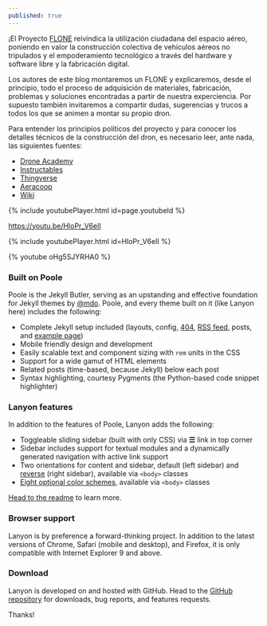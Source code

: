 ```yaml
---
published: true
---
```

¡El Proyecto [FLONE](http://flone.cc/) reivindica la utilización ciudadana del espacio aéreo, poniendo en valor la construcción colectiva de vehículos aéreos no tripulados y el empoderamiento tecnológico a través del hardware y software libre y la fabricación digital. 

Los autores de este blog montaremos un FLONE y explicaremos, desde el principio, todo el proceso de adquisición de materiales, fabricación, problemas y soluciones encontradas a partir de nuestra experciencia. Por supuesto también invitaremos a compartir dudas, sugerencias y trucos a todos los que se animen a montar su propio dron.

Para entender los principios políticos del proyecto y para conocer los detalles técnicos de la construcción del dron, es necesario leer, ante nada, las siguientes fuentes:

- [Drone Academy](http://dronehackademy.net/es/es-flone/)
- [Instructables](http://www.instructables.com/id/Flone-30/)
- [Thingverse](http://www.thingiverse.com/thing:113497)
- [Aeracoop](http://flone.aeracoop.net/)
- [Wiki](wiki.flone.cc/)


{% include youtubePlayer.html id=page.youtubeId %}

https://youtu.be/HloPr_V6elI

{% include youtubePlayer.html id=HloPr_V6elI %}

{% youtube oHg5SJYRHA0 %}



### Built on Poole

Poole is the Jekyll Butler, serving as an upstanding and effective foundation for Jekyll themes by [@mdo](https://twitter.com/mdo). Poole, and every theme built on it (like Lanyon here) includes the following:

* Complete Jekyll setup included (layouts, config, [404](/404), [RSS feed](/atom.xml), posts, and [example page](/about))
* Mobile friendly design and development
* Easily scalable text and component sizing with `rem` units in the CSS
* Support for a wide gamut of HTML elements
* Related posts (time-based, because Jekyll) below each post
* Syntax highlighting, courtesy Pygments (the Python-based code snippet highlighter)

### Lanyon features

In addition to the features of Poole, Lanyon adds the following:

* Toggleable sliding sidebar (built with only CSS) via **☰** link in top corner
* Sidebar includes support for textual modules and a dynamically generated navigation with active link support
* Two orientations for content and sidebar, default (left sidebar) and [reverse](https://github.com/poole/lanyon#reverse-layout) (right sidebar), available via `<body>` classes
* [Eight optional color schemes](https://github.com/poole/lanyon#themes), available via `<body>` classes

[Head to the readme](https://github.com/poole/lanyon#readme) to learn more.

### Browser support

Lanyon is by preference a forward-thinking project. In addition to the latest versions of Chrome, Safari (mobile and desktop), and Firefox, it is only compatible with Internet Explorer 9 and above.

### Download

Lanyon is developed on and hosted with GitHub. Head to the <a href="https://github.com/poole/lanyon">GitHub repository</a> for downloads, bug reports, and features requests.

Thanks!

